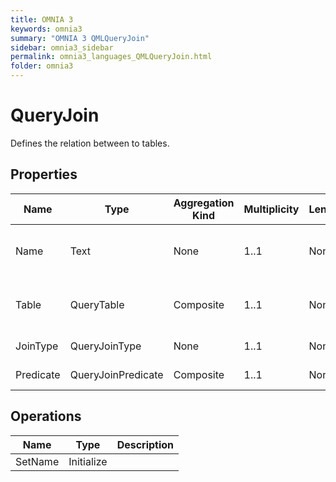 ```yaml
---
title: OMNIA 3
keywords: omnia3
summary: "OMNIA 3 QMLQueryJoin"
sidebar: omnia3_sidebar
permalink: omnia3_languages_QMLQueryJoin.html
folder: omnia3
---
```


# QueryJoin
Defines the relation between to tables.
## Properties

| Name | Type | Aggregation Kind | Multiplicity | Length | Description |
| --------- | --------- | --------- | --------- | --------- | --------- |
| Name | Text | None | 1..1 | None | The name of the entity (unique identifier). |
| Table | QueryTable | Composite | 1..1 | None | Table with of the Definition to join with. |
| JoinType | QueryJoinType | None | 1..1 | None | Type of join/relation. |
| Predicate | QueryJoinPredicate | Composite | 1..1 | None | Relationship condition. |

## Operations

| Name | Type | Description |
| --------- | --------- | --------- |
| SetName | Initialize |  |

